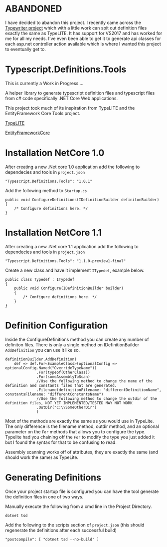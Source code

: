 # ABANDONED

I have decided to abandon this project. I recently came across the [Typewriter project](https://frhagn.github.io/Typewriter/) which with a little work can spit out definition files exactly the same as TypeLITE. It has support for VS2017 and has worked for me for all my needs. I've even been able to get it to generate api classes for each asp.net controller action available which is where I wanted this project to eventually get to. 

# Typescript.Definitions.Tools

This is currently a Work in Progress....

A helper library to generate typescript definition files and typescript files from c# code specifically .NET Core Web applications.

This project took much of its inspiration from TypeLITE and the EntityFramework Core Tools project.

[TypeLITE](http://type.litesolutions.net/)

[EntityFrameworkCore](https://github.com/aspnet/EntityFramework)

# Installation NetCore 1.0

After creating a new .Net core 1.0 application add the following to dependecies and tools in `project.json`
    
    "Typescript.Definitions.Tools": "1.0.1"

Add the following method to `Startup.cs`

    public void ConfigureDefinitions(IDefinitionBuilder definitonBuilder)
    {
    	/* Configure definitions here. */
    }
    
# Installation NetCore 1.1

After creating a new .Net core 1.1 application add the following to dependecies and tools in `project.json`
    
    "Typescript.Definitions.Tools": "1.1.0-preview1-final"

Create a new class and have it implement `ITypedef`, example below.

    public class Typedef : ITypedef
    {
        public void Configure(IDefinitionBuilder builder)
        {
        	/* Configure definitions here. */
        }
    }

# Definition Configuration

Inside the ConfigureDefinitions method you can create any number of definiton files. There is only a single method on IDefinitionBuilder `AddDefinition` you can use it like so.

    definitionBuilder.AddDefinition(
        def => def.For<ExampleClass>(optionalConfig => optionalConfig.Named("OverrideTypeName"))
                  .For(typeof(OtherClass))
                  .For(someAssemblyToScan)
                  //Use the following method to change the name of the definition and constants files that are generated.
                  .Filename(definitionFilename: "differentDefinitionName", constantsFilename: "differentConstantsName") 
                  //Use the following method to change the outdir of the definition files, NOT YET IMPLEMENTED/TESTED MAY NOT WORK
                  .OutDir("C:\\SomeOtherDir")
                  )

Most of the methods are exactly the same as you would use in TypeLite. The only difference is the filename method, outdir method, and an optional parameter on the `For` methods that allows you to configure the type. Typelite had you chaining off the `For` to modify the type you just added it but I found the syntax for that to be confusing to read.

Assembly scanning works off of attributes, they are exactly the same (and should work the same) as TypeLite.

# Generating Definitions

Once your project startup file is configured you can have the tool generate the definition files in one of two ways.

Manually execute the following from a cmd line in the Project Directory.
    
    dotnet tsd

Add the following to the scripts section of `project.json` (this should regenerate the definitions after each successful build)

    "postcompile": [ "dotnet tsd --no-build" ]
